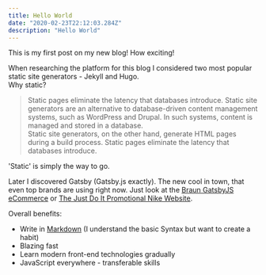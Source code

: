 ```yaml
---
title: Hello World
date: "2020-02-23T22:12:03.284Z"
description: "Hello World"
---
```


This is my first post on my new blog! How exciting!

When researching the platform for this blog I considered two most popular static site generators - Jekyll and Hugo.<br/>
Why static?

>Static pages eliminate the latency that databases introduce. Static site generators are an alternative to database-driven content management systems, such as WordPress and Drupal. In such systems, content is managed and stored in a database. <br/>
>Static site generators, on the other hand, generate HTML pages during a build process. Static pages eliminate the latency that databases introduce.

'Static' is simply the way to go.

Later I discovered Gatsby (Gatsby.js exactly). The new cool in town, that even top brands are using right now.
Just look at the [Braun GatsbyJS eCommerce](https://ca.braun.com/en-ca) or [The Just Do It Promotional Nike Website](https://justdoit.nike.com).


Overall benefits:

- Write in [Markdown](https://www.markdownguide.org/getting-started/)  (I understand the basic Syntax but want to create a habit)
- Blazing fast
- Learn modern front-end technologies gradually
- JavaScript everywhere - transferable skills   
